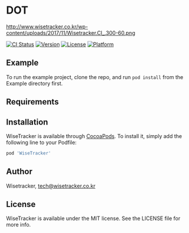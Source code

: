 # DOT 

http://www.wisetracker.co.kr/wp-content/uploads/2017/11/Wisetracker.CI_.300-60.png

[![CI Status](https://img.shields.io/travis/WoncheolHeo/WiseTracker.svg?style=flat)](https://travis-ci.org/WoncheolHeo/UploadTestSample)
[![Version](https://img.shields.io/cocoapods/v/WiseTracker.svg?style=flat)](https://cocoapods.org/pods/WiseTracker)
[![License](https://img.shields.io/cocoapods/l/WiseTracker.svg?style=flat)](https://cocoapods.org/pods/WiseTracker)
[![Platform](https://img.shields.io/cocoapods/p/WiseTracker.svg?style=flat)](https://cocoapods.org/pods/WiseTracker)

## Example

To run the example project, clone the repo, and run `pod install` from the Example directory first.

## Requirements

## Installation

WiseTracker is available through [CocoaPods](https://cocoapods.org). To install
it, simply add the following line to your Podfile:

```ruby
pod 'WiseTracker'
```

## Author

Wisetracker, tech@wisetracker.co.kr

## License

WiseTracker is available under the MIT license. See the LICENSE file for more info.
